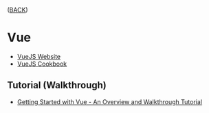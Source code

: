 ([BACK](https://github.com/bob-fornal/frontend-resources/blob/master/README.md))
# Vue
* [VueJS Website](https://vuejs.org/)
* [VueJS Cookbook](https://vuejs.org/v2/cookbook/)

## Tutorial (Walkthrough)
* [Getting Started with Vue - An Overview and Walkthrough Tutorial](https://www.taniarascia.com/getting-started-with-vue/)
